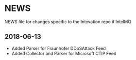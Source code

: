 NEWS
====

NEWS file for changes specific to the Intevation repo if IntelMQ

2018-06-13
----------

- Added Parser for Fraunhofer DDoSAttack Feed
- Added Collector and Parser for Microsoft CTIP Feed
